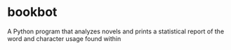 # bookbot
A Python program that analyzes novels and prints a statistical report of the word and character usage found within
